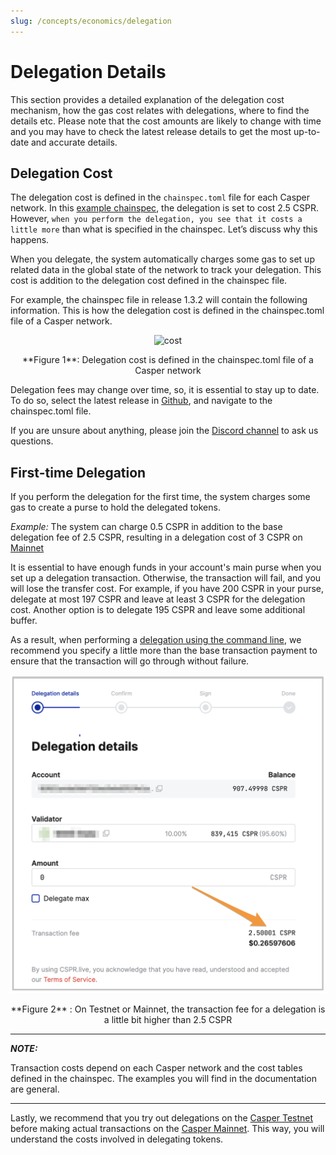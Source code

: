 ```yaml
---
slug: /concepts/economics/delegation
---
```


# Delegation Details



This section provides a detailed explanation of the delegation cost mechanism, how the gas cost relates with delegations, where to find the details etc. Please note that the cost amounts are likely to change with time and you may have to check the latest release details to get the most up-to-date and accurate details.

## Delegation Cost

The delegation cost is defined in the `chainspec.toml` file for each Casper network. In this [example chainspec](https://github.com/casper-network/casper-node/blob/release-1.3.2/resources/production/chainspec.toml), the delegation is set to cost 2.5 CSPR. However, `when you perform the delegation, you see that it costs a little more` than what is specified in the chainspec. Let’s discuss why this happens.

When you delegate, the system automatically charges some gas to set up related data in the global state of the network to track your delegation. This cost is addition to the delegation cost defined in the chainspec file.

For example, the chainspec file in release 1.3.2 will contain the following information. This is how the delegation cost is defined in the chainspec.toml file of a Casper network.

<p align="center"><img src={useBaseUrl("/image/economic-delegationCost.png")}  alt="cost" width="400" class="center"/></p>

<p align="center">**Figure 1**: Delegation cost is defined in the chainspec.toml file of a Casper network</p>

Delegation fees may change over time, so, it is essential to stay up to date. To do so, select the latest release in [Github](https://github.com/casper-network/casper-node), and navigate to the chainspec.toml file.

If you are unsure about anything, please join the [Discord channel](https://discord.com/invite/casperblockchain) to ask us questions.

## First-time Delegation

If you perform the delegation for the first time, the system charges some gas to create a purse to hold the delegated tokens.

_Example:_ The system can charge 0.5 CSPR in addition to the base delegation fee of 2.5 CSPR, resulting in a delegation cost of 3 CSPR on [Mainnet](https://cspr.live/)

It is essential to have enough funds in your account's main purse when you set up a delegation transaction. Otherwise, the transaction will fail, and you will lose the transfer cost. For example, if you have 200 CSPR in your purse, delegate at most 197 CSPR and leave at least 3 CSPR for the delegation cost. Another option is to delegate 195 CSPR and leave some additional buffer.

As a result, when performing a [delegation using the command line](../../../developers/cli/delegate.md), we recommend you specify a little more than the base transaction payment to ensure that the transaction will go through without failure.

![Delegation Details](/image/economic-delegationDetails.png)

<p align="center">**Figure 2** : On Testnet or Mainnet, the transaction fee for a delegation is a little bit higher than 2.5 CSPR </p>

---

**_NOTE:_**

Transaction costs depend on each Casper network and the cost tables defined in the chainspec. The examples you will find in the documentation are general.

---

Lastly, we recommend that you try out delegations on the [Casper Testnet](https://testnet.cspr.live/>) before making actual transactions on the [Casper Mainnet](https://cspr.live/). This way, you will understand the costs involved in delegating tokens.
